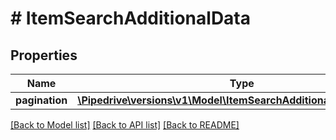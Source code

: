 # # ItemSearchAdditionalData

## Properties

Name | Type | Description | Notes
------------ | ------------- | ------------- | -------------
**pagination** | [**\Pipedrive\versions\v1\Model\ItemSearchAdditionalDataPagination**](ItemSearchAdditionalDataPagination.md) |  | [optional]

[[Back to Model list]](../../README.md#models) [[Back to API list]](../../README.md#endpoints) [[Back to README]](../../README.md)
